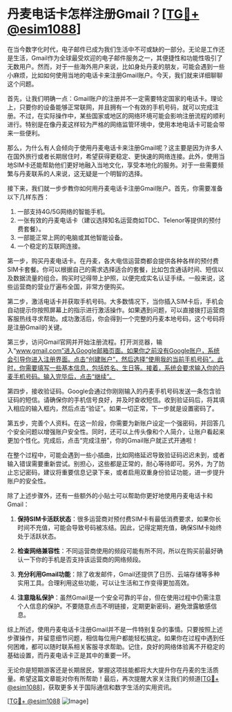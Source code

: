 # 丹麦电话卡怎样注册Gmail？[[TG💪+ @esim1088](https://t.me/s/esim1088)]

在当今数字化时代，电子邮件已成为我们生活中不可或缺的一部分。无论是工作还是生活，Gmail作为全球最受欢迎的电子邮件服务之一，其便捷性和功能性吸引了无数用户。然而，对于一些海外用户来说，比如身处丹麦的朋友，可能会遇到一些小麻烦，比如如何使用当地的电话卡来注册Gmail账户。今天，我们就来详细聊聊这个问题。

首先，让我们明确一点：Gmail账户的注册并不一定需要特定国家的电话卡。理论上，只要你的设备能够正常联网，并且拥有一个有效的手机号码，就可以完成注册。不过，在实际操作中，某些国家或地区的网络环境可能会影响注册流程的顺利进行。特别是在像丹麦这样较为严格的网络监管环境中，使用本地电话卡可能会带来一些便利。

那么，为什么有人会倾向于使用丹麦电话卡来注册Gmail呢？这主要是因为许多人在国外旅行或者长期居住时，希望获得更稳定、更快速的网络连接。此外，使用当地SIM卡还能帮助他们更好地融入当地文化，享受本地化的服务。对于一些需要频繁与丹麦联系的人来说，这无疑是一个明智的选择。

接下来，我们就一步步教你如何用丹麦电话卡注册Gmail账户。首先，你需要准备以下几样东西：

1. 一部支持4G/5G网络的智能手机。
2. 一张有效的丹麦电话卡（建议选择知名运营商如TDC、Telenor等提供的预付费套餐）。
3. 一部能正常上网的电脑或其他智能设备。
4. 一个稳定的互联网连接。

第一步，购买丹麦电话卡。在丹麦，各大电信运营商都会提供各种各样的预付费SIM卡套餐。你可以根据自己的需求选择适合的套餐，比如包含通话时间、短信以及数据流量的组合。购买时记得带上护照，以便完成实名认证手续。一般来说，这些运营商的营业厅遍布全国，非常方便购买。

第二步，激活电话卡并获取手机号码。大多数情况下，当你插入SIM卡后，手机会自动提示你按照屏幕上的指示进行激活操作。如果遇到问题，可以直接拨打运营商客服热线寻求帮助。成功激活后，你会得到一个完整的丹麦本地号码，这个号码将是注册Gmail的关键。

第三步，访问Gmail官网并开始注册流程。打开浏览器，输入“www.gmail.com”进入Google邮箱页面。如果你之前没有Google账户，系统会引导你进入注册界面。点击“创建账户”，然后选择“使用我的当前手机号码”。此时，你需要填写一些基本信息，包括姓名、生日等。接着，系统会要求输入你的丹麦手机号码。输入完毕后，点击“继续”。

第四步，接收验证码。Google会通过你刚刚输入的丹麦手机号码发送一条包含验证码的短信。请确保你的手机信号良好，并及时查收短信。收到验证码后，将其填入相应的输入框内，然后点击“验证”。如果一切正常，下一步就是设置密码了。

第五步，完善个人资料。在这一阶段，你需要为新账户设定一个强密码，并回答几个安全问题以增强账户安全性。同时，还可以上传头像和个人简介，让账户看起来更加个性化。完成后，点击“完成注册”，你的Gmail账户就正式开通啦！

在整个过程中，可能会遇到一些小插曲，比如网络延迟导致验证码迟迟未到，或者输入错误需要重新尝试。别担心，这些都是正常的，耐心等待即可。另外，为了防止忘记密码，建议将重要信息记录下来，或者启用双重身份验证功能，进一步提升账户的安全性。

除了上述步骤外，还有一些额外的小贴士可以帮助你更好地使用丹麦电话卡和Gmail：

1. **保持SIM卡活跃状态**：很多运营商对预付费SIM卡有最低消费要求，如果你长时间不充值，可能会导致号码被冻结。因此，记得定期充值，确保SIM卡始终处于活跃状态。
   
2. **检查网络兼容性**：不同运营商使用的频段可能有所不同，所以在购买前最好确认一下你的手机是否支持该运营商的网络频段。

3. **充分利用Gmail功能**：除了收发邮件，Gmail还提供了日历、云端存储等多种实用工具。合理利用这些功能，可以让生活和工作变得更加高效。

4. **注意隐私保护**：虽然Gmail是一个安全可靠的平台，但在使用过程中仍需注意个人信息的保护。不要随意点击不明链接，定期更新密码，避免泄露敏感信息。

综上所述，使用丹麦电话卡注册Gmail并不是一件特别复杂的事情。只要按照上述步骤操作，并留意细节问题，相信每位用户都能轻松搞定。如果你在过程中遇到任何困难，都可以随时联系相关客服寻求帮助。记住，良好的网络体验离不开稳定的基础设置，而丹麦电话卡正是其中的重要一环。

无论你是短期游客还是长期居民，掌握这项技能都将大大提升你在丹麦的生活质量。希望这篇文章能对你有所帮助！最后，再次提醒大家关注我们的频道[[TG💪+ @esim1088](https://t.me/s/esim1088)]，获取更多关于国际通信和数字生活的实用资讯。

[[TG💪+ @esim1088](https://t.me/s/esim1088) ![Image](https://i.postimg.cc/4NQfJmqS/Snipaste-2025-05-13-00-14-12.png)]